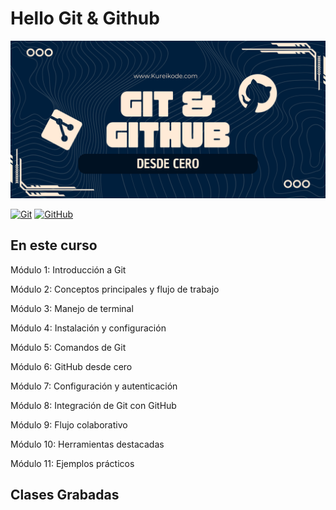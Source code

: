 
# Hello Git & Github

![Hello Git](./Media/HeaderG.png)

[![Git](https://img.shields.io/badge/Git-2.42+-f14e32?style=for-the-badge&logo=git&logoColor=white&labelColor=101010)](https://git-scm.com/)
[![GitHub](https://img.shields.io/badge/GitHub-Web-blue?style=for-the-badge&logo=github&logoColor=white&labelColor=101010)](https://github.com/)

## En este curso

Módulo 1: Introducción a Git
  
Módulo 2: Conceptos principales y flujo de trabajo

Módulo 3: Manejo de terminal

Módulo 4: Instalación y configuración

Módulo 5: Comandos de Git

Módulo 6: GitHub desde cero

Módulo 7: Configuración y autenticación

Módulo 8: Integración de Git con GitHub

Módulo 9: Flujo colaborativo

Módulo 10: Herramientas destacadas

Módulo 11: Ejemplos prácticos

## Clases Grabadas

